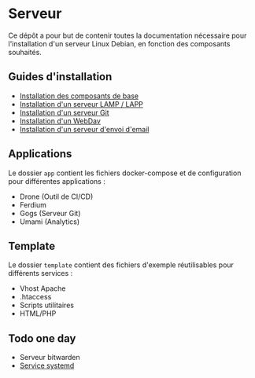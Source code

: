 # Serveur

Ce dépôt a pour but de contenir toutes la documentation nécessaire pour l'installation d'un serveur Linux Debian, en fonction des composants souhaités.

## Guides d'installation

- [Installation des composants de base](./doc/base.md) 
- [Installation d'un serveur LAMP / LAPP](./doc/lamp.md)
- [Installation d'un serveur Git](./doc/git.md)
- [Installation d'un WebDav](./doc/webdav.md)
- [Installation d'un serveur d'envoi d'email](./doc/email.md)

## Applications

Le dossier `app` contient les fichiers docker-compose et de configuration pour différentes applications :

- Drone (Outil de CI/CD)
- Ferdium
- Gogs (Serveur Git)
- Umami (Analytics)

## Template

Le dossier `template` contient des fichiers d'exemple réutilisables pour différents services :

- Vhost Apache
- .htaccess
- Scripts utilitaires
- HTML/PHP

## Todo one day

- Serveur bitwarden
- [Service systemd](https://abhinand05.medium.com/run-any-executable-as-systemd-service-in-linux-21298674f66f)
